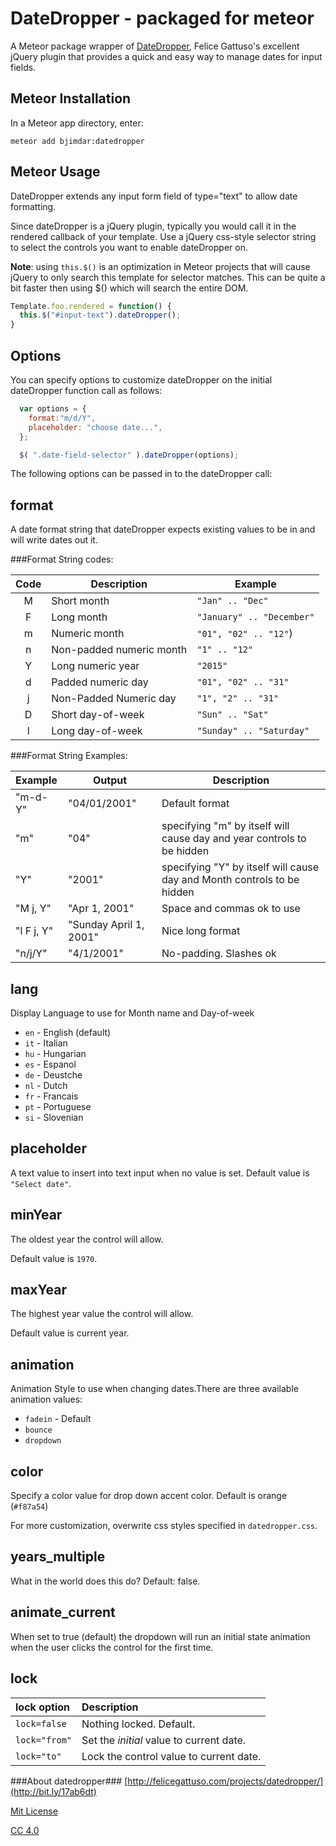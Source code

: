 DateDropper - packaged for meteor
============================
A Meteor package wrapper of [DateDropper](http://bit.ly/17ab6dt), Felice Gattuso's excellent jQuery
 plugin that provides a quick and easy way to manage dates for input fields.



Meteor Installation
-------------------
In a Meteor app directory, enter:
```
meteor add bjimdar:datedropper
```


Meteor Usage
------------
DateDropper extends any input form field of type="text" to allow date formatting.

Since dateDropper is a jQuery plugin, typically you would call it in the rendered
 callback of your template. Use a jQuery css-style selector string to select
 the controls you want to enable dateDropper on.

**Note**: using `this.$()` is an optimization in Meteor projects that will cause 
jQuery to only search this template for selector matches.
This can be quite a bit faster then using $() which will search the entire DOM.

```js
Template.foo.rendered = function() {
  this.$("#input-text").dateDropper();
}
```


Options
-------

You can specify options to customize dateDropper on the initial 
 dateDropper function call as follows:

```js
  var options = {           
    format:"m/d/Y",                     
    placeholder: "choose date...",
  };

  $( ".date-field-selector" ).dateDropper(options);

```


The following options can be passed in to the dateDropper call:

## format
   
A date format string that dateDropper expects existing values to be 
in and will write dates out it. 
  
###Format String codes:

Code | Description             | Example        
:---:| ---                      | ---
M    | Short month              | `"Jan" .. "Dec"`
F    | Long month               | `"January" .. "December"`
m    | Numeric month            | `"01", "02" .. "12"`)
n    | Non-padded numeric month | `"1" .. "12"`
Y    | Long numeric year        | `"2015"`
d    | Padded numeric day       | `"01", "02" .. "31"`
j    | Non-Padded Numeric day   | `"1", "2" .. "31"`
D    | Short day-of-week        | `"Sun" .. "Sat"`
l    | Long day-of-week         | `"Sunday" .. "Saturday"`


###Format String Examples:

Example           | Output                   | Description        
:---              | ---                      | ---
"m-d-Y"    | "04/01/2001"           | Default format
"m"        | "04"                   | specifying "m" by itself will cause day and year controls to be hidden
"Y"        | "2001"                 | specifying "Y" by itself will cause day and Month controls to be hidden
"M j, Y"   | "Apr 1, 2001"          | Space and commas ok to use
"l F j, Y" | "Sunday April 1, 2001" | Nice long format
"n/j/Y"    | "4/1/2001"             | No-padding. Slashes ok

  
## lang

Display Language to use for Month name and Day-of-week


* `en` - English (default)
* `it` - Italian
* `hu` - Hungarian
* `es` - Espanol
* `de` - Deustche
* `nl` - Dutch
* `fr` - Francais
* `pt` - Portuguese
* `si` - Slovenian



## placeholder
A text value to insert into text input when no value is set.
Default value is `"Select date"`.

## minYear
The oldest year the control will allow.  

Default value is `1970`.

## maxYear
The highest year value the control will allow.  

Default value is current year.

## animation
Animation Style to use when changing dates.There are three available animation values:

  * `fadein` - Default
  * `bounce`
  * `dropdown`


## color
Specify a color value for drop down accent color. 
Default is orange (`#f87a54`)

For more customization, overwrite css styles specified in `datedropper.css`.


## years_multiple
What in the world does this do?
Default: false.


## animate_current
When set to true (default) the dropdown will run an initial state animation when
 the user clicks the control for the first time. 

## lock

lock option    | Description                   
:---           |:---                      
`lock=false`   | Nothing locked. Default.
`lock="from"`  | Set the *initial* value to current date.
`lock="to"`    | Lock the control value to current date.




###About datedropper###
[http://felicegattuso.com/projects/datedropper/](http://bit.ly/17ab6dt)

[Mit License](http://opensource.org/licenses/mit-license.html)

[CC 4.0](http://creativecommons.org/licenses/by/4.0/)
